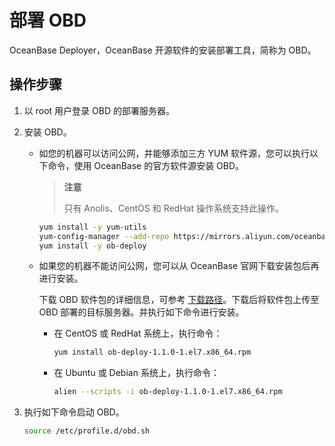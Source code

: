 # 部署 OBD

OceanBase Deployer，OceanBase 开源软件的安装部署工具，简称为 OBD。

## 操作步骤

1. 以 root 用户登录 OBD 的部署服务器。

2. 安装 OBD。

   * 如您的机器可以访问公网，并能够添加三方 YUM 软件源，您可以执行以下命令，使用 OceanBase 的官方软件源安装 OBD。

     > **注意**
     >
     > 只有 Anolis、CentOS 和 RedHat 操作系统支持此操作。

     ```bash
     yum install -y yum-utils
     yum-config-manager --add-repo https://mirrors.aliyun.com/oceanbase/OceanBase.repo
     yum install -y ob-deploy
     ```

   * 如果您的机器不能访问公网，您可以从 OceanBase 官网下载安装包后再进行安装。

     下载 OBD 软件包的详细信息，可参考 [下载路径](../4.installation-preparation.md)。下载后将软件包上传至 OBD 部署的目标服务器。并执行如下命令进行安装。

     * 在 CentOS 或 RedHat 系统上，执行命令：

       ```bash
       yum install ob-deploy-1.1.0-1.el7.x86_64.rpm
       ```

     * 在 Ubuntu 或 Debian 系统上，执行命令：

       ```bash
       alien --scripts -i ob-deploy-1.1.0-1.el7.x86_64.rpm
       ```

3. 执行如下命令启动 OBD。

   ```bash
   source /etc/profile.d/obd.sh
   ```
